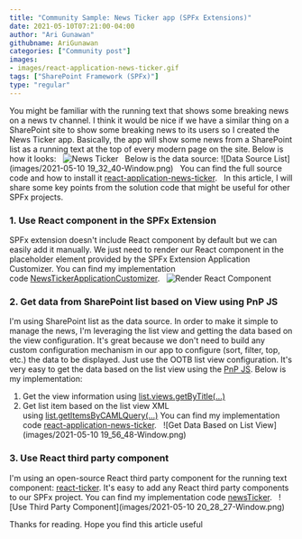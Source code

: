 ```yaml
---
title: "Community Sample: News Ticker app (SPFx Extensions)"
date: 2021-05-10T07:21:00-04:00
author: "Ari Gunawan"
githubname: AriGunawan
categories: ["Community post"]
images:
- images/react-application-news-ticker.gif
tags: ["SharePoint Framework (SPFx)"]
type: "regular"
---
```


You might be familiar with the running text that shows some breaking
news on a news tv channel. I think it would be nice if we have a similar
thing on a SharePoint site to show some breaking news to its users so I
created the News Ticker app. Basically, the app will show some news from
a SharePoint list as a running text at the top of every modern page on
the site. Below is how it looks:
 
![News Ticker](images/react-application-news-ticker.gif)
 
Below is the data source:
![Data Source List](images/2021-05-10 19_32_40-Window.png)
 
You can find the full source code and how to install
it [react-application-news-ticker](https://github.com/pnp/sp-dev-fx-extensions/tree/main/samples/react-application-news-ticker).
 
In this article, I will share some key points from the solution code
that might be useful for other SPFx projects.
 
### 1. Use React component in the SPFx Extension

SPFx extension doesn't include React component by default but we can
easily add it manually.
We just need to render our React component in the placeholder element
provided by the SPFx Extension Application Customizer.
You can find my implementation
code [NewsTickerApplicationCustomizer](https://github.com/pnp/sp-dev-fx-extensions/blob/635f2cc96302b193ed9fbcfbc8789ffcca229748/samples/react-application-news-ticker/src/extensions/newsTicker/NewsTickerApplicationCustomizer.ts#L87 "GitHub link").
 
![Render React Component](images/1.png)
 
### 2. Get data from SharePoint list based on View using PnP JS

I'm using SharePoint list as the data source.
In order to make it simple to manage the news, I'm leveraging the list
view and getting the data based on the view configuration.
It's great because we don't need to build any custom configuration
mechanism in our app to configure (sort, filter, top, etc.) the data to
be displayed. Just use the OOTB list view configuration.
It's very easy to get the data based on the list view using the [PnP
JS](https://pnp.github.io/pnpjs/sp/behaviors/). Below is my implementation:

1.  Get the view information
    using [list.views.getByTitle(\...)](https://pnp.github.io/pnpjs/sp/views/#get-views-in-a-list)
2.  Get list item based on the list view XML
    using [list.getItemsByCAMLQuery(\...)](https://pnp.github.io/pnpjs/sp/lists/#get-list-items-using-a-caml-query)
You can find my implementation
code [react-application-news-ticker](https://github.com/pnp/sp-dev-fx-extensions/blob/a2f8ca83d13978835c5a7468c68a2a460bf58a50/samples/react-application-news-ticker/src/extensions/newsTicker/service/SpService.ts#L10).
 
![Get Data Based on List View](images/2021-05-10 19_56_48-Window.png)
 
### 3. Use React third party component

I'm using an open-source React third party component for the running
text component:
[react-ticker](https://github.com/AndreasFaust/react-ticker).
It's easy to add any React third party components to our SPFx project.
You can find my implementation code
[newsTicker](https://github.com/pnp/sp-dev-fx-extensions/blob/main/samples/react-application-news-ticker/src/extensions/newsTicker/components/NewsTicker.tsx).
 
![Use Third Party Component](images/2021-05-10 20_28_27-Window.png)

Thanks for reading. Hope you find this article
useful
